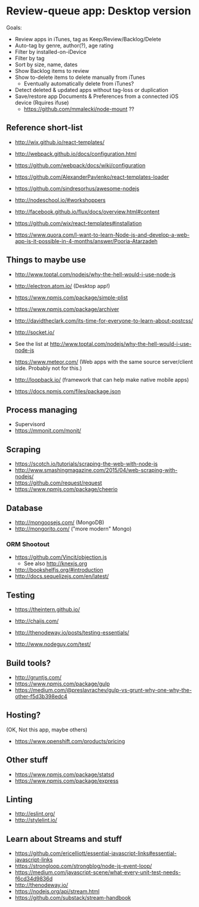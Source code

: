 # Review-queue app: Desktop version

Goals:

* Review apps in iTunes, tag as Keep/Review/Backlog/Delete
* Auto-tag by genre, author(?), age rating
* Filter by installed-on-iDevice
* Filter by tag
* Sort by size, name, dates
* Show Backlog items to review
* Show to-delete items to delete manually from iTunes
    * Eventually automatically delete from iTunes?
* Detect deleted & updated apps without tag-loss or duplication
* Save/restore app Documents & Preferences from a connected iOS device (Rquires ifuse)
    * https://github.com/mmalecki/node-mount ??

## Reference short-list

* http://wix.github.io/react-templates/
* http://webpack.github.io/docs/configuration.html
* https://github.com/webpack/docs/wiki/configuration
* https://github.com/AlexanderPavlenko/react-templates-loader

* https://github.com/sindresorhus/awesome-nodejs
* http://nodeschool.io/#workshoppers

* http://facebook.github.io/flux/docs/overview.html#content
* https://github.com/wix/react-templates#installation
* https://www.quora.com/I-want-to-learn-Node-js-and-develop-a-web-app-is-it-possible-in-4-months/answer/Pooria-Atarzadeh

## Things to maybe use

* http://www.toptal.com/nodejs/why-the-hell-would-i-use-node-js

* http://electron.atom.io/ (Desktop app!)
* https://www.npmjs.com/package/simple-plist
* https://www.npmjs.com/package/archiver
* http://davidtheclark.com/its-time-for-everyone-to-learn-about-postcss/

* http://socket.io/


* See the list at http://www.toptal.com/nodejs/why-the-hell-would-i-use-node-js
* https://www.meteor.com/ (Web apps with the same source server/client side.  Probably not for this.)
* http://loopback.io/ (framework that can help make native mobile apps)

* https://docs.npmjs.com/files/package.json

## Process managing

* Supervisord
* https://mmonit.com/monit/

## Scraping

* https://scotch.io/tutorials/scraping-the-web-with-node-js
* http://www.smashingmagazine.com/2015/04/web-scraping-with-nodejs/
* https://github.com/request/request
* https://www.npmjs.com/package/cheerio


## Database

* http://mongoosejs.com/ (MongoDB)
* http://mongorito.com/ ("more modern" Mongo)

### ORM Shootout

* https://github.com/Vincit/objection.js
    * See also http://knexjs.org
* http://bookshelfjs.org/#introduction
* http://docs.sequelizejs.com/en/latest/

## Testing

* https://theintern.github.io/
* http://chaijs.com/

* http://thenodeway.io/posts/testing-essentials/
* http://www.nodeguy.com/test/

## Build tools?

* http://gruntjs.com/
* https://www.npmjs.com/package/gulp
* https://medium.com/@preslavrachev/gulp-vs-grunt-why-one-why-the-other-f5d3b398edc4


## Hosting?

(OK, Not this app, maybe others)

* https://www.openshift.com/products/pricing

## Other stuff

* https://www.npmjs.com/package/statsd
* https://www.npmjs.com/package/express

## Linting

* http://eslint.org/
* http://stylelint.io/

## Learn about Streams and stuff

* https://github.com/ericelliott/essential-javascript-links#essential-javascript-links
* https://strongloop.com/strongblog/node-js-event-loop/
* https://medium.com/javascript-scene/what-every-unit-test-needs-f6cd34d9836d
* http://thenodeway.io/
* https://nodejs.org/api/stream.html
* https://github.com/substack/stream-handbook


